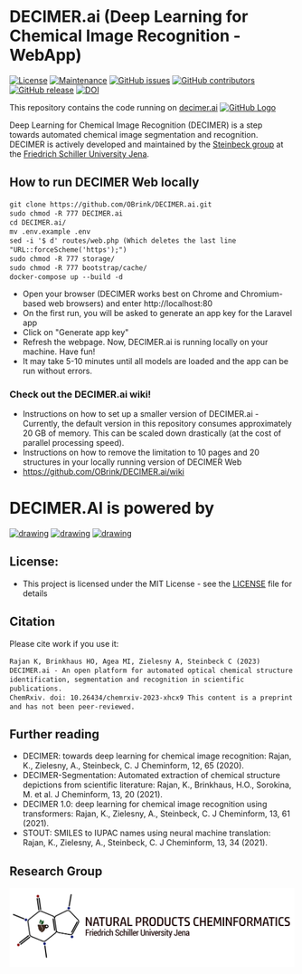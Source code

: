 # DECIMER.ai (Deep Learning for Chemical Image Recognition - WebApp)

[![License](https://img.shields.io/badge/License-MIT%202.0-blue.svg)](https://opensource.org/licenses/MIT)
[![Maintenance](https://img.shields.io/badge/Maintained%3F-yes-blue.svg)](https://GitHub.com/OBrink/DECIMER_Web/graphs/commit-activity)
[![GitHub issues](https://img.shields.io/github/issues/OBrink/DECIMER_Web.svg)](https://GitHub.com/OBrink/DECIMER_Web/issues/)
[![GitHub contributors](https://img.shields.io/github/contributors/OBrink/DECIMER_Web.svg)](https://GitHub.com/OBrink/DECIMER_Web/graphs/contributors/)
[![GitHub release](https://img.shields.io/github/release/OBrink/DECIMER_Web.svg)](https://GitHub.com/OBrink/DECIMER_Web/releases/)
[![DOI](https://zenodo.org/badge/486488537.svg)](https://zenodo.org/badge/latestdoi/486488537)

This repository contains the code running on [decimer.ai](https://decimer.ai)
[![GitHub Logo](https://github.com/Kohulan/DECIMER-Image-to-SMILES/raw/master/assets/DECIMER.gif)](https://decimer.ai)

Deep Learning for Chemical Image Recognition (DECIMER) is a step towards automated chemical image segmentation and recognition. DECIMER is actively developed and maintained by the [Steinbeck group](https://cheminf.uni-jena.de/) at the [Friedrich Schiller University Jena](https://www.uni-jena.de/).

## How to run DECIMER Web locally
```shell
git clone https://github.com/OBrink/DECIMER.ai.git
sudo chmod -R 777 DECIMER.ai
cd DECIMER.ai/
mv .env.example .env
sed -i '$ d' routes/web.php (Which deletes the last line "URL::forceScheme('https');")
sudo chmod -R 777 storage/
sudo chmod -R 777 bootstrap/cache/
docker-compose up --build -d
```
- Open your browser (DECIMER works best on Chrome and Chromium-based web browsers) and enter http://localhost:80
- On the first run, you will be asked to generate an app key for the Laravel app
- Click on "Generate app key"
- Refresh the webpage. Now, DECIMER.ai is running locally on your machine. Have fun!
- It may take 5-10 minutes until all models are loaded and the app can be run without errors.

### Check out the DECIMER.ai wiki!
- Instructions on how to set up a smaller version of DECIMER.ai - Currently, the default version in this repository consumes approximately 20 GB of memory. This can be scaled down drastically (at the cost of parallel processing speed).
- Instructions on how to remove the limitation to 10 pages and 20 structures in your locally running version of DECIMER Web
- https://github.com/OBrink/DECIMER.ai/wiki


# DECIMER.AI is powered by
[<img src="https://raw.githubusercontent.com/OBrink/DECIMER_Web/main/logos/DECIMER_Segmentation_logo.png" alt="drawing" width="250"/>](https://github.com/Kohulan/DECIMER-Image-Segmentation)
[<img src="https://raw.githubusercontent.com/OBrink/DECIMER_Web/main/logos//STOUT_logo.png" alt="drawing" width="250"/>](https://github.com/Kohulan/Smiles-TO-iUpac-Translator)
[<img src="https://raw.githubusercontent.com/OBrink/DECIMER_Web/main/logos//DECIMER_Transformer_logo.png" alt="drawing" width="250"/>](https://github.com/Kohulan/DECIMER-Image_Transformer)

## License:
- This project is licensed under the MIT License - see the [LICENSE](https://raw.githubusercontent.com/Kohulan/DECIMER-Image_Transformer/master/LICENSE?token=AHKLIF3EULMCUKCFUHIPBMDARSMDO) file for details

## Citation
Please cite work if you use it:
```
Rajan K, Brinkhaus HO, Agea MI, Zielesny A, Steinbeck C (2023) DECIMER.ai - An open platform for automated optical chemical structure identification, segmentation and recognition in scientific publications. 
ChemRxiv. doi: 10.26434/chemrxiv-2023-xhcx9 This content is a preprint and has not been peer-reviewed.
```

## Further reading

- DECIMER: towards deep learning for chemical image recognition: Rajan, K., Zielesny, A., Steinbeck, C. J Cheminform, 12, 65 (2020).
- DECIMER-Segmentation: Automated extraction of chemical structure depictions from scientific literature: Rajan, K., Brinkhaus, H.O., Sorokina, M. et al. J Cheminform, 13, 20 (2021).
- DECIMER 1.0: deep learning for chemical image recognition using transformers: Rajan, K., Zielesny, A., Steinbeck, C. J Cheminform, 13, 61 (2021).
- STOUT: SMILES to IUPAC names using neural machine translation: Rajan, K., Zielesny, A., Steinbeck, C. J Cheminform, 13, 34 (2021).


## Research Group
[![GitHub Logo](https://github.com/Kohulan/DECIMER-Image-to-SMILES/blob/master/assets/CheminfGit.png)](https://cheminf.uni-jena.de)

